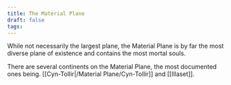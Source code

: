 ```yaml
---
title: The Material Plane
draft: false
tags:
---
```

While not necessarily the largest plane, the Material Plane is by far the most diverse plane of existence and contains the most mortal souls. 

There are several continents on the Material Plane, the most documented ones being. [[Cyn-Tollir|/Material Plane/Cyn-Tollir]] and [[Illaset]].